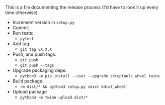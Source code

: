 This is a file documenting the release process (I'd have to look it up every time otherwise).
* Increment version in `setup.py`
* Commit
* Run tests: 
  * `pytest`
* Add tag: 
  * `git tag vX.X.X`
* Push, and push tags: 
  * `git push`
  * `git push --tags`
* Upgrade packaging deps:
  * `python3 -m pip install --user --upgrade setuptools wheel twine`
* Build package:
  * `rm dist/* && python3 setup.py sdist bdist_wheel`
* Upload package
  * `python3 -m twine upload dist/*`
